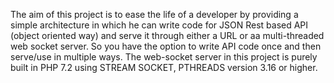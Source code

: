The aim of this project is to ease the life of a developer by providing a simple architecture in which he can write code for JSON Rest based API (object oriented way) and serve it through either a URL or aa multi-threaded web socket server. So you have the option to write API code once and then serve/use in multiple ways. The web-socket server in this project is purely built in PHP 7.2 using STREAM SOCKET, PTHREADS version 3.16 or higher. 
